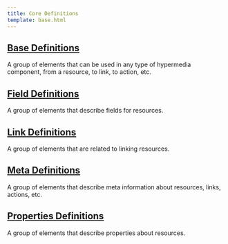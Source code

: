 ```yaml
---
title: Core Definitions
template: base.html
---
```


## [Base Definitions](/core/base)

A group of elements that can be used in any type of hypermedia component, from a resource, to link, to action, etc.

## [Field Definitions](/core/fields)

A group of elements that describe fields for resources.

## [Link Definitions](/core/link)

A group of elements that are related to linking resources.

## [Meta Definitions](/core/meta)

A group of elements that describe meta information about resources, links, actions, etc.

## [Properties Definitions](/core/properties)

A group of elements that describe properties about resources.